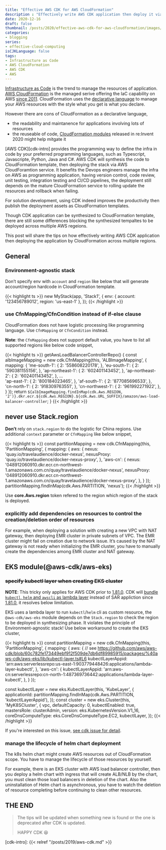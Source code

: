 ```yaml
---
title: "Effective AWS CDK for AWS CloudFormation"
description : "Effectively write AWS CDK application then deploy it via AWS CloudFormation across multiple regions"
date: 2020-12-16
draft: false
thumbnail: /posts/2020/effective-aws-cdk-for-aws-cloudformation/images/cover.jpg
categories:
- blogging
series:
- effective-cloud-computing
isCJKLanguage: false
tags:
- Infrastructure as Code
- AWS CloudFormation
- AWS CDK
- AWS
---
```


[Infrastructure as Code][infra-as-cdoe] is the trend to manage the resources of application. [AWS CloudFormation][aws-cloudformation] is the managed serive offering the IaC capability on AWS [since 2011][cloudformation-announcement-blog]. CloudFormation uses the [declarative language][declarative-programming] to manage your AWS resources with the style what you get is what you declare.

However there are cons of CloudFormation as a declarative language,
- the readability and maintanence for applications involving lots of resources
- the reuseable of code, [CloudFormation modules][cloudformation-modules] released in re:Invent 2020 might help mitgate it

[AWS CDK][cdk-intro] provides the programming way to define the infra in code by your preferred programming languages, such as Typescript, Javascripte, Python, Java and C#. AWS CDK will synthesis the code to CloudFormation template, then deploying the stack via AWS CloudForamtion service. It benefits the Devops engineers manage the infra on AWS as programming application, having version control, code review, unit testing, integration testing and CI/CD pipelines, the deployment still depends on the mature CloudFormation service to rolling update the resources and rollback when failing.

For solution development, using CDK indeed improves the productivity then publish the deployment assets as CloudFormation templates.

Though CDK application can be synthesized to CloudFormation template, there are still some differences blocking the synthesized tempaltes to be deployed across multiple AWS regeions. 

This post will share the tips on how effectively writing AWS CDK application then deploying the application by CloudFormation across multiple regions.

<!--more-->

## General
### Environment-agnostic stack

Don’t specify env with `account` and `region` like below that will generate account/region hardcode in CloudFormation template.

{{< highlight ts >}}
new MyStack(app, 'Stack1', {
    env: {
      account: '123456789012',
      region: 'us-east-1'
    },
});
{{< /highlight >}}

### use CfnMapping/CfnCondition instead of if-else clause

CloudFormation does not have logistic processing like programming language. Use `CfnMapping` or `CfnCondition` instead.

**Note**: the `CfnMapping` does not support default value, you have to list all supported regions like below code snippet,

{{< highlight ts >}}
getAwsLoadBalancerControllerRepo() {
    const albImageMapping = new cdk.CfnMapping(this, 'ALBImageMapping', {
      mapping: {
        'me-south-1': {
          2: '558608220178',
        },
        'eu-south-1': {
          2: '590381155156',
        },
        'ap-northeast-1': {
          2: '602401143452',
        },
        'ap-northeast-2': {
          2: '602401143452',
        },
        ...        
        'ap-east-1': {
          2: '800184023465',
        },
        'af-south-1': {
          2: '877085696533',
        },
        'cn-north-1': {
          2: '918309763551',
        },
        'cn-northwest-1': {
          2: '961992271922',
        },
      }
    }); 
    return `${albImageMapping.findInMap(cdk.Aws.REGION, '2')}.dkr.ecr.${cdk.Aws.REGION}.${cdk.Aws.URL_SUFFIX}/amazon/aws-load-balancer-controller`;
  }
{{< /highlight >}}

## never use Stack.region

**Don’t** rely on `stack.region` to do the logistic for China regions. Use additional `context` parameter or `CfnMapping` like below snippet,

{{< highlight ts >}}
const partitionMapping = new cdk.CfnMapping(this, 'PartitionMapping', {
    mapping: {
      aws: {
        nexus: 'quay.io/travelaudience/docker-nexus',
        nexusProxy: 'quay.io/travelaudience/docker-nexus-proxy',
      },
      'aws-cn': {
        nexus: '048912060910.dkr.ecr.cn-northwest-1.amazonaws.com.cn/quay/travelaudience/docker-nexus',
        nexusProxy: '048912060910.dkr.ecr.cn-northwest-1.amazonaws.com.cn/quay/travelaudience/docker-nexus-proxy',
      },
    }
  });
partitionMapping.findInMap(cdk.Aws.PARTITION, 'nexus');
{{< /highlight >}}

Use **core.Aws.region** token refered to the region which region of the stack is deployed.

### explicitly add dependencies on resources to control the creation/deletion order of resources

For example, when deploying a solution with creating a new VPC with NAT gateway, then deploying EMR cluster in private subnets of VPC. The EMR cluster might fail on creation due to network issue. It’s caused by the NAT gateway is not ready when initializing the EMR cluster, you have to manually create the dependencies among EMR cluster and NAT gateway.

## EKS module(@aws-cdk/aws-eks)

### ~~specify kubectl layer when creating EKS cluster~~

**NOTE**: This tricky only applies for AWS CDK prior to [1.81.0][cdk-release-1.81.0]. CDK will [bundle `kubectl`, `helm` and `awscli` as lambda layer][cdk-pr-12129] instead of SAR appliction since [1.81.0][cdk-release-1.81.0], it resolves below limitation.

EKS uses a lambda layer to run `kubectl`/`helm` cli as custom resource, the `@aws-cdk/aws-eks` module depends on the `Stack.region` to check the region to be deployed in synthesizing phase. It violates the principle of Environment-agnostic stack! Use below workaround to create the EKS cluster,

{{< highlight ts >}}
const partitionMapping = new cdk.CfnMapping(this, 'PartitionMapping', {
  mapping: {
    aws: {
      // see https://github.com/aws/aws-cdk/blob/60c782fe173449ebf912f509de7db6df89985915/packages/%40aws-cdk/aws-eks/lib/kubectl-layer.ts#L6
      kubectlLayerAppid: 'arn:aws:serverlessrepo:us-east-1:903779448426:applications/lambda-layer-kubectl',
    },
    'aws-cn': {
      kubectlLayerAppid: 'arn:aws-cn:serverlessrepo:cn-north-1:487369736442:applications/lambda-layer-kubectl',
    },
  }
});

const kubectlLayer = new eks.KubectlLayer(this, 'KubeLayer', {
  applicationId: partitionMapping.findInMap(cdk.Aws.PARTITION, 'kubectlLayerAppid'),
});
const cluster = new eks.Cluster(this, 'MyK8SCluster', {
  vpc,
  defaultCapacity: 0,
  kubectlEnabled: true,
  mastersRole: clusterAdmin,
  version: eks.KubernetesVersion.V1_16,
  coreDnsComputeType: eks.CoreDnsComputeType.EC2,
  kubectlLayer,
});
{{< /highlight >}}

If you're interested on this issue, [see cdk issue for detail](https://github.com/aws/aws-cdk/issues/12018).

### manage the lifecycle of helm chart deployment

The k8s helm chart might create AWS resources out of CloudFormation scope. You have to manage the lifecycle of those resources by yourself. 

For example, there is an EKS cluster with AWS load balancer controller, then you deploy a helm chart with ingress that will create ALB/NLB by the chart, you must clean those load balancers in deletion of the chart. Also the uninstallation of Helm chart is asynchronous, you have to watch the deletion of resource completing before continuing to clean other resources.

## THE END

> The tips will be updated when something new is found or the one is deprecated after CDK is updated.
> 
> HAPPY CDK :satisfied:

[infra-as-cdoe]: https://en.wikipedia.org/wiki/Infrastructure_as_code
[aws-cloudformation]: https://aws.amazon.com/cloudformation/
[cloudformation-announcement-blog]: https://aws.amazon.com/blogs/aws/cloudformation-create-your-aws-stack-from-a-recipe/
[declarative-programming]: https://en.wikipedia.org/wiki/Declarative_programming
[cloudformation-modules]: https://aws.amazon.com/blogs/mt/introducing-aws-cloudformation-modules/
[cdk-release-1.81.0]: https://github.com/aws/aws-cdk/releases/tag/v1.81.0
[cdk-pr-12129]: https://github.com/aws/aws-cdk/pull/12129
[cdk-intro]: {{< relref "/posts/2019/aws-cdk.md" >}}